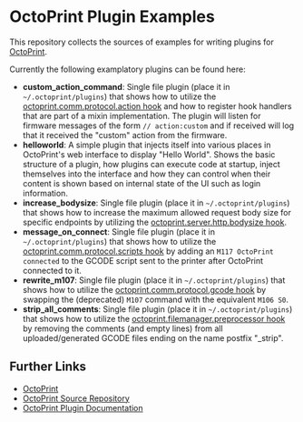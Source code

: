 OctoPrint Plugin Examples
=========================

This repository collects the sources of examples for writing plugins for [OctoPrint](http://octoprint.org).

Currently the following examplatory plugins can be found here:

  * **custom_action_command**: Single file plugin (place it in ``~/.octoprint/plugins``) that shows how to utilize the
    [octoprint.comm.protocol.action hook](http://docs.octoprint.org/en/devel/plugins/hooks.html#octoprint-comm-protocol-action)
    and how to register hook handlers that are part of a mixin implementation. The plugin will listen for 
    firmware messages of the form ``// action:custom`` and if received will log that it received the "custom" action
    from the firmware.
  * **helloworld**: A simple plugin that injects itself into various places in OctoPrint's web interface to display
    "Hello World". Shows the basic structure of a plugin, how plugins can execute code at startup, inject themselves into
    the interface and how they can control when their content is shown based on internal state of the UI such as login
    information.
  * **increase_bodysize**: Single file plugin (place it in ``~/.octoprint/plugins``) that shows how to increase the 
    maximum allowed request body size for specific endpoints by utilizing the 
    [octoprint.server.http.bodysize hook](http://docs.octoprint.org/en/devel/plugins/hooks.html#octoprint-server-http-bodysize).
  * **message_on_connect**: Single file plugin (place it in ``~/.octoprint/plugins``) that shows how to utilize the
    [octoprint.comm.protocol.scripts hook](http://docs.octoprint.org/en/devel/plugins/hooks.html#octoprint-comm-protocol-scripts)
    by adding an ``M117 OctoPrint connected`` to the GCODE script sent to the printer after OctoPrint connected to
    it.
  * **rewrite_m107**: Single file plugin (place it in ``~/.octoprint/plugins``) that shows how to utilize the
    [octoprint.comm.protocol.gcode hook](http://docs.octoprint.org/en/devel/plugins/hooks.html#octoprint-comm-protocol-gcode)
    by swapping the (deprecated) ``M107`` command with the equivalent ``M106 S0``.
  * **strip_all_comments**: Single file plugin (place it in ``~/.octoprint/plugins``) that shows how to utilize the
    [octoprint.filemanager.preprocessor hook](http://docs.octoprint.org/en/devel/plugins/hooks.html#octoprint-filemanager-preprocessor)
    by removing the comments (and empty lines) from all uploaded/generated GCODE files ending on the name postfix "_strip".

Further Links
-------------

  * [OctoPrint](http://octoprint.org)
  * [OctoPrint Source Repository](http://github.com/foosel/OctoPrint)
  * [OctoPrint Plugin Documentation](http://docs.octoprint.org/en/devel/plugins/index.html)